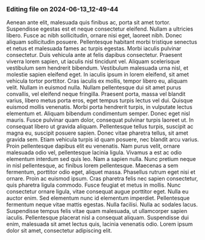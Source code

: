 

### Editing file on 2024-06-13_12-49-44

Aenean ante elit, malesuada quis finibus ac, porta sit amet tortor. Suspendisse egestas est et neque consectetur eleifend. Nullam a ultricies libero. Fusce ac nibh sollicitudin, ornare nisi eget, laoreet nibh. Donec aliquam sollicitudin posuere. Pellentesque habitant morbi tristique senectus et netus et malesuada fames ac turpis egestas. Morbi iaculis pulvinar consectetur. Duis vehicula ante at felis dapibus consectetur. Praesent viverra lorem sapien, ut iaculis nisl tincidunt vel. Aliquam scelerisque vestibulum sem hendrerit bibendum. Vestibulum malesuada urna nisl, et molestie sapien eleifend eget. In iaculis ipsum in lorem eleifend, sit amet vehicula tortor porttitor. Cras iaculis ex mollis, tempor libero eu, aliquam velit. Nullam in euismod nulla. Nullam pellentesque dui sit amet purus convallis, vel eleifend neque fringilla. Praesent porta, massa vel blandit varius, libero metus porta eros, eget tempus turpis lectus vel dui.
Quisque euismod mollis venenatis. Morbi porta hendrerit turpis, in vulputate lectus elementum et. Aliquam bibendum condimentum semper. Donec eget nisl mauris. Fusce pulvinar quam dolor, consequat pulvinar turpis laoreet ut. In consequat libero ut gravida aliquam. Pellentesque tellus turpis, suscipit ac magna eu, suscipit posuere sapien. Donec vitae pharetra tellus, sit amet gravida sem. Etiam vehicula turpis id quam posuere, nec blandit arcu varius.
Proin pellentesque dapibus elit eu venenatis. Nam purus velit, ornare malesuada odio vel, pellentesque lacinia ligula. Vivamus a est ac odio elementum interdum sed quis leo. Nam a sapien nulla. Nunc pretium neque in nisl pellentesque, ac finibus lorem pellentesque. Maecenas a sem fermentum, porttitor odio eget, aliquet massa. Phasellus rutrum eget nisi et ornare. Proin ac euismod ipsum. Cras pharetra felis nec sapien consectetur, quis pharetra ligula commodo. Fusce feugiat et metus in mollis. Nunc consectetur ornare ligula, vitae consequat augue porttitor eget. Nulla eu auctor enim.
Sed elementum nunc id elementum imperdiet. Pellentesque fermentum neque vitae mattis egestas. Nulla facilisi. Nulla ac sodales lacus. Suspendisse tempus felis vitae quam malesuada, ut ullamcorper sapien iaculis. Pellentesque placerat nisl a consequat aliquam. Suspendisse dui enim, malesuada sit amet lectus quis, lacinia venenatis odio. Lorem ipsum dolor sit amet, consectetur adipiscing elit.


